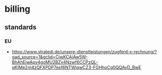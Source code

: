 # billing

## standards

### EU

- https://www.stratedi.de/unsere-dienstleistungen/zugferd-x-rechnung/?gad_source=1&gclid=CjwKCAiAw5W-BhAhEiwApv4goMU2BZy4Nzwf6CCPzQL-qKIMe2m4zQFXPDP7esf6NTWiqwCZ3-FGHhoCg0QQAvD_BwE
